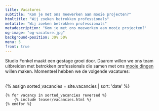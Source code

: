 ```yaml
---
title: Vacatures
subtitle: "Kom je met ons meewerken aan mooie projecten?"
htmltitle: "Wij zoeken betrokken professionals"
metatile: "Wij zoeken betrokken professionals"
metadescription: "Kom je met ons meewerken aan mooie projecten?"
og-image: "og-vacature.jpg"
background-position: 30% 50%
menu: 5
front: true
---
```

Studio Fonkel maakt een gestage groei door. Daarom willen we ons team uitbreiden met betrokken professionals die samen met ons <a href="/cases">mooie dingen</a> willen maken. Momenteel hebben we de volgende vacatures:
<br/><br/>
<div class="cases-overview">
	{% assign sorted_vacancies = site.vacancies | sort: 'date' %}

	{% for vacancy in sorted_vacancies reversed %}
		{% include teaser/vacancies.html %}
	{% endfor %}
</div>
